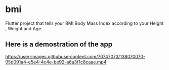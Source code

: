 # bmi

Flutter project that tells your BMI Body Mass Index according to your Height , Weight and Age.

## Here is a demostration of the app



https://user-images.githubusercontent.com/70747073/138070070-05d091a4-e5e4-4c4e-be92-a6a3f1c8caae.mp4


